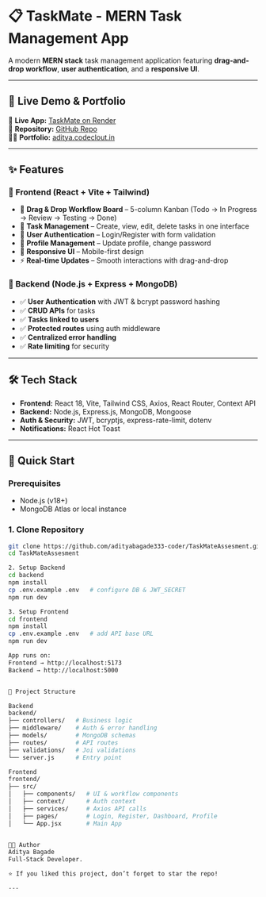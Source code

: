 # 📋 TaskMate - MERN Task Management App

A modern **MERN stack** task management application featuring **drag-and-drop workflow**, **user authentication**, and a **responsive UI**.

---

## 🌟 Live Demo & Portfolio

🚀 **Live App:** [TaskMate on Render](https://taskmateassesment-1.onrender.com)  
📂 **Repository:** [GitHub Repo](https://github.com/adityabagade333-coder/TaskMateAssesment.git)  
👨‍💻 **Portfolio:** [aditya.codeclout.in](https://aditya.codeclout.in)

---

## ✨ Features

### 🎨 Frontend (React + Vite + Tailwind)
- 🚀 **Drag & Drop Workflow Board** – 5-column Kanban (Todo → In Progress → Review → Testing → Done)  
- 🎯 **Task Management** – Create, view, edit, delete tasks in one interface  
- 🔐 **User Authentication** – Login/Register with form validation  
- 👤 **Profile Management** – Update profile, change password  
- 📱 **Responsive UI** – Mobile-first design  
- ⚡ **Real-time Updates** – Smooth interactions with drag-and-drop  

### 🔧 Backend (Node.js + Express + MongoDB)
- ✅ **User Authentication** with JWT & bcrypt password hashing  
- ✅ **CRUD APIs** for tasks  
- ✅ **Tasks linked to users**  
- ✅ **Protected routes** using auth middleware  
- ✅ **Centralized error handling**  
- ✅ **Rate limiting** for security  

---

## 🛠️ Tech Stack

- **Frontend:** React 18, Vite, Tailwind CSS, Axios, React Router, Context API  
- **Backend:** Node.js, Express.js, MongoDB, Mongoose  
- **Auth & Security:** JWT, bcryptjs, express-rate-limit, dotenv  
- **Notifications:** React Hot Toast  

---

## 🚀 Quick Start

### Prerequisites
- Node.js (v18+)
- MongoDB Atlas or local instance

### 1. Clone Repository
```bash
git clone https://github.com/adityabagade333-coder/TaskMateAssesment.git
cd TaskMateAssesment

2. Setup Backend
cd backend
npm install
cp .env.example .env   # configure DB & JWT_SECRET
npm run dev

3. Setup Frontend
cd frontend
npm install
cp .env.example .env   # add API base URL
npm run dev

App runs on:
Frontend → http://localhost:5173
Backend → http://localhost:5000


📁 Project Structure

Backend
backend/
├── controllers/   # Business logic
├── middleware/    # Auth & error handling
├── models/        # MongoDB schemas
├── routes/        # API routes
├── validations/   # Joi validations
└── server.js      # Entry point

Frontend
frontend/
├── src/
│   ├── components/   # UI & workflow components
│   ├── context/      # Auth context
│   ├── services/     # Axios API calls
│   ├── pages/        # Login, Register, Dashboard, Profile
│   └── App.jsx       # Main App


👨‍💻 Author
Aditya Bagade
Full-Stack Developer.

⭐ If you liked this project, don’t forget to star the repo!

---
